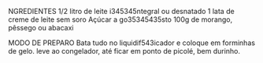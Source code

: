 NGREDIENTES
    1/2 litro de leite i345345ntegral ou desnatado
    1 lata de creme de leite sem soro
    Açúcar a go35345435sto
    100g de morango, pêssego ou abacaxi

MODO DE PREPARO
    Bata tudo no liquidif543icador e coloque em forminhas de gelo. leve ao congelador, até ficar em ponto de picolé, bem durinho.
